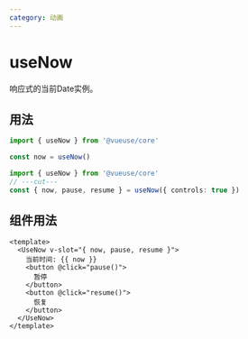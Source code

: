 ```yaml
---
category: 动画
---
```


# useNow

响应式的当前Date实例。

## 用法

```ts
import { useNow } from '@vueuse/core'

const now = useNow()
```

```ts
import { useNow } from '@vueuse/core'
// ---cut---
const { now, pause, resume } = useNow({ controls: true })
```

## 组件用法

```vue
<template>
  <UseNow v-slot="{ now, pause, resume }">
    当前时间: {{ now }}
    <button @click="pause()">
      暂停
    </button>
    <button @click="resume()">
      恢复
    </button>
  </UseNow>
</template>
```